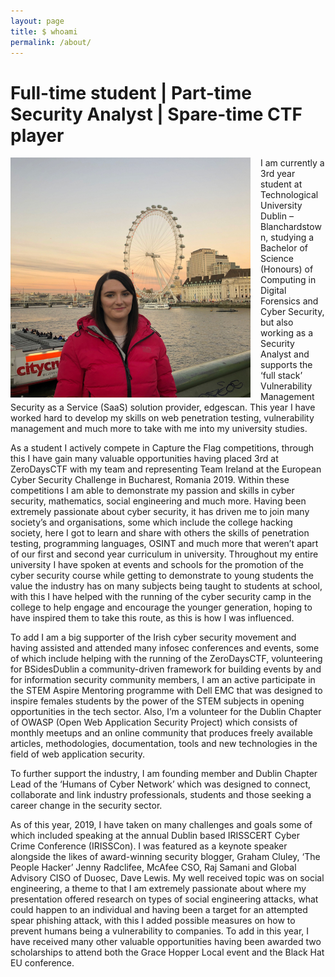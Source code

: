```yaml
---
layout: page
title: $ whoami
permalink: /about/
---
```


# Full-time student | Part-time Security Analyst | Spare-time CTF player

<img align="left" style="padding-right: 16px;" src="/assets/img/contact.jpg" alt="Emma Heffernan" width="384" />

I am currently a 3rd year student at Technological University Dublin – Blanchardstown, studying a Bachelor of Science
(Honours) of Computing in Digital Forensics and Cyber Security, but also working as a Security Analyst and supports the
‘full stack’ Vulnerability Management Security as a Service (SaaS) solution provider, edgescan. This year I have worked
hard to develop my skills on web penetration testing, vulnerability management and much more to take with me into my
university studies.

As a student I actively compete in Capture the Flag competitions, through this I have gain many valuable opportunities
having placed 3rd at ZeroDaysCTF with my team and representing Team Ireland at the European Cyber Security Challenge in
Bucharest, Romania 2019. Within these competitions I am able to demonstrate my passion and skills in cyber security,
mathematics, social engineering and much more. Having been extremely passionate about cyber security, it has driven me
to join many society’s and organisations, some which include the college hacking society, here I got to learn and share
with others the skills of penetration testing, programming languages, OSINT and much more that weren’t apart of our
first and second year curriculum in university. Throughout my entire university I have spoken at events and schools for
the promotion of the cyber security course while getting to demonstrate to young students the value the industry has on
many subjects being taught to students at school, with this I have helped with the running of the cyber security camp in
the college to help engage and encourage the younger generation, hoping to have inspired them to take this route, as
this is how I was influenced.

To add I am a big supporter of the Irish cyber security movement and having assisted and attended many infosec
conferences and events, some of which include helping with the running of the ZeroDaysCTF, volunteering for BSidesDublin
a community-driven framework for building events by and for information security community members, I am an active
participate in the STEM Aspire Mentoring programme with Dell EMC that was designed to inspire females students by the
power of the STEM subjects in opening opportunities in the tech sector. Also, I’m a volunteer for the Dublin Chapter of
OWASP (Open Web Application Security Project) which consists of monthly meetups and an online community that produces
freely available articles, methodologies, documentation, tools and new technologies in the field of web application
security.

To further support the industry, I am founding member and Dublin Chapter Lead of the ‘Humans of Cyber Network’ which was
designed to connect, collaborate and link industry professionals, students and those seeking a career change in the
security sector.

As of this year, 2019, I have taken on many challenges and goals some of which included speaking at the annual Dublin
based IRISSCERT Cyber Crime Conference (IRISSCon). I was featured as a keynote speaker alongside the likes of
award-winning security blogger, Graham Cluley, ‘The People Hacker’ Jenny Radclifee, McAfee CSO, Raj Samani and Global
Advisory CISO of Duosec, Dave Lewis. My well received topic was on social engineering, a theme to that I am extremely
passionate about where my presentation offered research on types of social engineering attacks, what could happen to an
individual and having been a target for an attempted spear phishing attack, with this I added possible measures on how
to prevent humans being a vulnerability to companies. To add in this year, I have received many other valuable
opportunities having been awarded two scholarships to attend both the Grace Hopper Local event and the Black Hat EU
conference.

